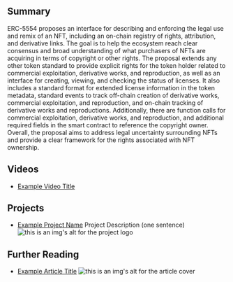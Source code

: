 ## Summary

ERC-5554 proposes an interface for describing and enforcing the legal use and remix of an NFT, including an on-chain registry of rights, attribution, and derivative links. The goal is to help the ecosystem reach clear consensus and broad understanding of what purchasers of NFTs are acquiring in terms of copyright or other rights. The proposal extends any other token standard to provide explicit rights for the token holder related to commercial exploitation, derivative works, and reproduction, as well as an interface for creating, viewing, and checking the status of licenses. It also includes a standard format for extended license information in the token metadata, standard events to track off-chain creation of derivative works, commercial exploitation, and reproduction, and on-chain tracking of derivative works and reproductions. Additionally, there are function calls for commercial exploitation, derivative works, and reproduction, and additional required fields in the smart contract to reference the copyright owner. Overall, the proposal aims to address legal uncertainty surrounding NFTs and provide a clear framework for the rights associated with NFT ownership.

## Videos

- [Example Video Title](https://www.youtube.com/watch?v=TDGq4aeevgY)

## Projects

- [Example Project Name](https://xxxx.xxx/xxxxx) Project Description (one sentence) ![this is an img's alt for the project logo](https://xxxx.xxx/project-logo.xxx)

## Further Reading

- [Example Article Title](https://xxxx.xxx/xxxxx) ![this is an img's alt for the article cover](https://xxxx.xxx/article-cover.xxx)
